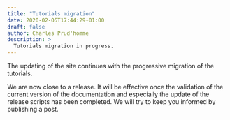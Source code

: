 ```yaml
---
title: "Tutorials migration"
date: 2020-02-05T17:44:29+01:00
draft: false
author: Charles Prud'homme
description: >  
  Tutorials migration in progress.
---
```


The updating of the site continues with the progressive migration of the tutorials. 

We are now close to a release. It will be effective once the validation of the current version of the documentation and especially the update of the release scripts has been completed.
We will try to keep you informed by publishing a post.